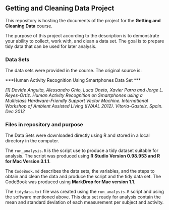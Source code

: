 ## Getting  and Cleaning Data Project

This repository is hosting the documents of the project for the **Getting and Cleaning Data** course. 

The purpose of this project according to the description is to demonstrate your ability to collect, work with, and clean a data set. The goal is to prepare tidy data that can be used for later analysis.

### Data Sets

The data sets were provided in the course. The original source is:

***Human Activity Recognition Using Smartphones Data Set ***

*[1] Davide Anguita, Alessandro Ghio, Luca Oneto, Xavier Parra and Jorge L. Reyes-Ortiz. Human Activity Recognition on Smartphones using a Multiclass Hardware-Friendly Support Vector Machine. International Workshop of Ambient Assisted Living (IWAAL 2012). Vitoria-Gasteiz, Spain. Dec 2012*

### Files in repository and purpose

The Data Sets were downloaded directly using R and stored in a local directory in the computer.


The `run_analysis.R` is the script use to produce a tidy dataset suitable for analysis. The script was produced using **R Studio Version 0.98.953 and R for Mac Version 3.1.1**.

The `CodeBook.md` describes the data sets, the variables, and the steps to obtain and clean the data and produce the script and the tidy data set. The CodeBook was produced using **MarkDrop for Mac version 1.1**. 

The `tidydata.txt` file was created using the `run_analysis.R` script and using the software mentioned above. This data set ready for analysis contain the mean and standard deviation of each measurement per subject and activity.